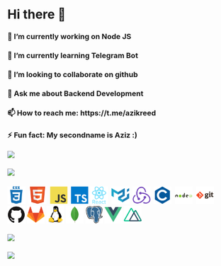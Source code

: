 <h1> Hi there 👋

<h3> 🔭 I’m currently working on Node JS
<h3> 🌱 I’m currently learning Telegram Bot
<h3> 👯 I’m looking to collaborate on github
<h3> 💬 Ask me about Backend Development
<h3> 📫 How to reach me: https://t.me/azikreed
<h3> ⚡ Fun fact: My secondname is Aziz :)
<br>
<br>
<img src="https://github-readme-stats.vercel.app/api?username=azikreed&&show_icons=true&title_color=ffffff&icon_color=bb2acf&text_color=daf7dc&bg_color=151515">
<br>
<br>
<img src="https://github-readme-stats.vercel.app/api/top-langs/?username=azikreed&&show_icons=true&title_color=ffffff&icon_color=bb2acf&text_color=daf7dc&bg_color=151515">
<br>
<br>
  <div>
  <img src="https://github.com/devicons/devicon/blob/master/icons/css3/css3-plain-wordmark.svg"  title="CSS3" alt="CSS" width="40" height="40"/>&nbsp;
  <img src="https://github.com/devicons/devicon/blob/master/icons/html5/html5-original.svg" title="HTML5" alt="HTML" width="40" height="40"/>&nbsp;
  <img src="https://github.com/devicons/devicon/blob/master/icons/javascript/javascript-original.svg" title="JavaScript" alt="JavaScript" width="40" height="40"/>&nbsp;
  <img src="https://github.com/devicons/devicon/blob/master/icons/typescript/typescript-original.svg" title="TypeScript" **alt="TypeScript" width="40" height="40"/>
  <img src="https://github.com/devicons/devicon/blob/master/icons/react/react-original-wordmark.svg" title="React" alt="React" width="40" height="40"/>&nbsp;
  <img src="https://github.com/devicons/devicon/blob/master/icons/materialui/materialui-original.svg" title="Material UI" alt="Material UI" width="40" height="40"/>&nbsp;
  <img src="https://github.com/devicons/devicon/blob/master/icons/redux/redux-original.svg" title="Redux" alt="Redux " width="40" height="40"/>&nbsp;
  <img src="https://github.com/devicons/devicon/blob/master/icons/c/c-plain.svg" title="C" alt="C " width="40" height="40"/>&nbsp;
  <img src="https://github.com/devicons/devicon/blob/master/icons/nodejs/nodejs-original-wordmark.svg" title="NodeJS" alt="NodeJS" width="40" height="40"/>&nbsp;
  <img src="https://github.com/devicons/devicon/blob/master/icons/git/git-original-wordmark.svg" title="Git" **alt="Git" width="40" height="40"/>
  <img src="https://github.com/devicons/devicon/blob/master/icons/github/github-original.svg" title="Github" **alt="Github" width="40" height="40"/>
  <img src="https://github.com/devicons/devicon/blob/master/icons/gitlab/gitlab-original.svg" title="Gitlab" **alt="Gitlab" width="40" height="40"/>
  <img src="https://github.com/devicons/devicon/blob/master/icons/linux/linux-original.svg" title="Linux" **alt="Linux" width="40" height="40"/>
  <img src="https://github.com/devicons/devicon/blob/master/icons/mongodb/mongodb-original.svg" title="MongoDB" **alt="MongoDB" width="40" height="40"/>
  <img src="https://github.com/devicons/devicon/blob/master/icons/postgresql/postgresql-original.svg" title="PostgreSQL" **alt="PostgreSQL" width="40" height="40"/>
    <img src="https://github.com/devicons/devicon/blob/master/icons/vuejs/vuejs-original.svg" title="Vue" **alt="Vue" width="40" height="40"/>
    <img src="https://github.com/devicons/devicon/blob/master/icons/nuxtjs/nuxtjs-original.svg" title="Nuxt" **alt="Nuxt" width="40" height="40"/>
</div>
<br>
<img src="https://activity-graph.herokuapp.com/graph?username=azikreed&&show_icons=true&title_color=ffffff&icon_color=bb2acf&text_color=daf7dc&bg_color=151515">
<br>
<br>
<img src="http://github-readme-streak-stats.herokuapp.com?user=azikreed&theme=dark&background=151515">
<br>
<br>
